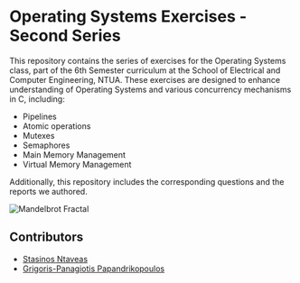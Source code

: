 # Operating Systems Exercises - Second Series

This repository contains the series of exercises for the Operating Systems class, part of the 6th Semester curriculum at the School of Electrical and Computer Engineering, NTUA. These exercises are designed to enhance understanding of Operating Systems and various concurrency mechanisms in C, including:

- Pipelines
- Atomic operations
- Mutexes
- Semaphores
- Main Memory Management
- Virtual Memory Management

Additionally, this repository includes the corresponding questions and the reports we authored.

![Mandelbrot Fractal](https://upload.wikimedia.org/wikipedia/commons/2/21/Mandel_zoom_00_mandelbrot_set.jpg)

## Contributors

- [Stasinos Ntaveas](https://github.com/stasinosntaveas)
- [Grigoris-Panagiotis Papandrikopoulos](https://github.com/gregpapandrikopoulos)

